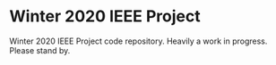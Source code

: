 # Winter 2020 IEEE Project

Winter 2020 IEEE Project code repository. Heavily a work in progress. Please stand by.
